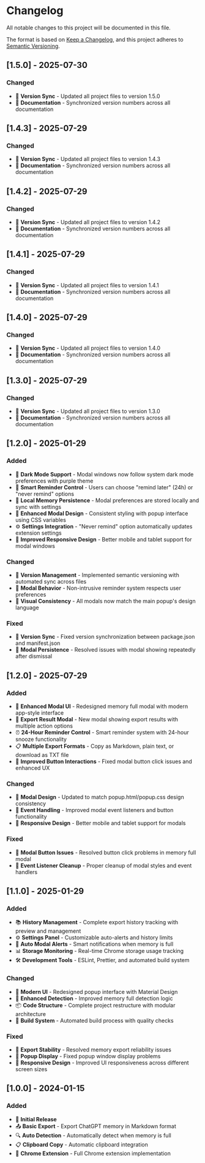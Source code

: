# Changelog

All notable changes to this project will be documented in this file.

The format is based on [Keep a Changelog](https://keepachangelog.com/en/1.0.0/),
and this project adheres to [Semantic Versioning](https://semver.org/spec/v2.0.0.html).

## [1.5.0] - 2025-07-30

### Changed

- 🔧 **Version Sync** - Updated all project files to version 1.5.0
- 📝 **Documentation** - Synchronized version numbers across all documentation

## [1.4.3] - 2025-07-29

### Changed

- 🔧 **Version Sync** - Updated all project files to version 1.4.3
- 📝 **Documentation** - Synchronized version numbers across all documentation

## [1.4.2] - 2025-07-29

### Changed

- 🔧 **Version Sync** - Updated all project files to version 1.4.2
- 📝 **Documentation** - Synchronized version numbers across all documentation

## [1.4.1] - 2025-07-29

### Changed

- 🔧 **Version Sync** - Updated all project files to version 1.4.1
- 📝 **Documentation** - Synchronized version numbers across all documentation

## [1.4.0] - 2025-07-29

### Changed

- 🔧 **Version Sync** - Updated all project files to version 1.4.0
- 📝 **Documentation** - Synchronized version numbers across all documentation

## [1.3.0] - 2025-07-29

### Changed

- 🔧 **Version Sync** - Updated all project files to version 1.3.0
- 📝 **Documentation** - Synchronized version numbers across all documentation

## [1.2.0] - 2025-01-29

### Added

- 🌙 **Dark Mode Support** - Modal windows now follow system dark mode preferences with purple theme
- 🔕 **Smart Reminder Control** - Users can choose "remind later" (24h) or "never remind" options
- 💾 **Local Memory Persistence** - Modal preferences are stored locally and sync with settings
- 🎨 **Enhanced Modal Design** - Consistent styling with popup interface using CSS variables
- ⚙️ **Settings Integration** - "Never remind" option automatically updates extension settings
- 📱 **Improved Responsive Design** - Better mobile and tablet support for modal windows

### Changed

- 🎯 **Version Management** - Implemented semantic versioning with automated sync across files
- 🔄 **Modal Behavior** - Non-intrusive reminder system respects user preferences
- 🎨 **Visual Consistency** - All modals now match the main popup's design language

### Fixed

- 🐛 **Version Sync** - Fixed version synchronization between package.json and manifest.json
- 🔧 **Modal Persistence** - Resolved issues with modal showing repeatedly after dismissal

## [1.2.0] - 2025-07-29

### Added

- 🎨 **Enhanced Modal UI** - Redesigned memory full modal with modern app-style interface
- 🚀 **Export Result Modal** - New modal showing export results with multiple action options
- ⏰ **24-Hour Reminder Control** - Smart reminder system with 24-hour snooze functionality
- 📋 **Multiple Export Formats** - Copy as Markdown, plain text, or download as TXT file
- 🔄 **Improved Button Interactions** - Fixed modal button click issues and enhanced UX

### Changed

- 🎨 **Modal Design** - Updated to match popup.html/popup.css design consistency
- 🔧 **Event Handling** - Improved modal event listeners and button functionality
- 📱 **Responsive Design** - Better mobile and tablet support for modals

### Fixed

- 🐛 **Modal Button Issues** - Resolved button click problems in memory full modal
- 🔧 **Event Listener Cleanup** - Proper cleanup of modal styles and event handlers

## [1.1.0] - 2025-01-29

### Added

- 📚 **History Management** - Complete export history tracking with preview and management
- ⚙️ **Settings Panel** - Customizable auto-alerts and history limits
- 🔔 **Auto Modal Alerts** - Smart notifications when memory is full
- 📊 **Storage Monitoring** - Real-time Chrome storage usage tracking
- 🛠️ **Development Tools** - ESLint, Prettier, and automated build system

### Changed

- 🎨 **Modern UI** - Redesigned popup interface with Material Design
- 🧠 **Enhanced Detection** - Improved memory full detection logic
- 📦 **Code Structure** - Complete project restructure with modular architecture
- 🚀 **Build System** - Automated build process with quality checks

### Fixed

- 🐛 **Export Stability** - Resolved memory export reliability issues
- 🔧 **Popup Display** - Fixed popup window display problems
- 📱 **Responsive Design** - Improved UI responsiveness across different screen sizes

## [1.0.0] - 2024-01-15

### Added

- 🎉 **Initial Release**
- 📤 **Basic Export** - Export ChatGPT memory in Markdown format
- 🔍 **Auto Detection** - Automatically detect when memory is full
- 📋 **Clipboard Copy** - Automatic clipboard integration
- 🎯 **Chrome Extension** - Full Chrome extension implementation
